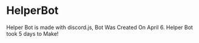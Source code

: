 # HelperBot
Helper Bot is made with discord.js, Bot Was Created On April 6. Helper Bot took 5 days to Make!
